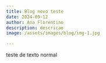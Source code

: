 ```yaml
---
title: Blog novo teste
date: 2024-09-12
author: Ana Florentino
description: descricao
image: /assets/images/blog/img-1.jpg

---
```


teste de texto normal